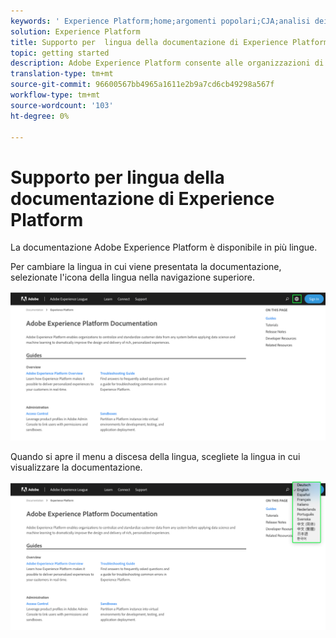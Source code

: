 ```yaml
---
keywords: ' Experience Platform;home;argomenti popolari;CJA;analisi dei percorsi;analisi percorsi cliente;orchestrazione campagna;orchestrazione;percorso cliente;percorso;orchestrazione percorso;funzionalità;regione'
solution: Experience Platform
title: Supporto per  lingua della documentazione di Experience Platform
topic: getting started
description: Adobe Experience Platform consente alle organizzazioni di centralizzare e standardizzare i dati dei clienti prima di applicare la scienza dei dati e l'apprendimento automatico per migliorare notevolmente la progettazione e la distribuzione di esperienze ricche e personalizzate.
translation-type: tm+mt
source-git-commit: 96600567bb4965a1611e2b9a7cd6cb49298a567f
workflow-type: tm+mt
source-wordcount: '103'
ht-degree: 0%

---
```



# Supporto per  lingua della documentazione di Experience Platform

La documentazione Adobe Experience Platform è disponibile in più lingue.

Per cambiare la lingua in cui viene presentata la documentazione, selezionate l&#39;icona della lingua nella navigazione superiore.

![](../images/overview/documentation-language.png)

Quando si apre il menu a discesa della lingua, scegliete la lingua in cui visualizzare la documentazione.

![](../images/overview/documentation-language-select.png)